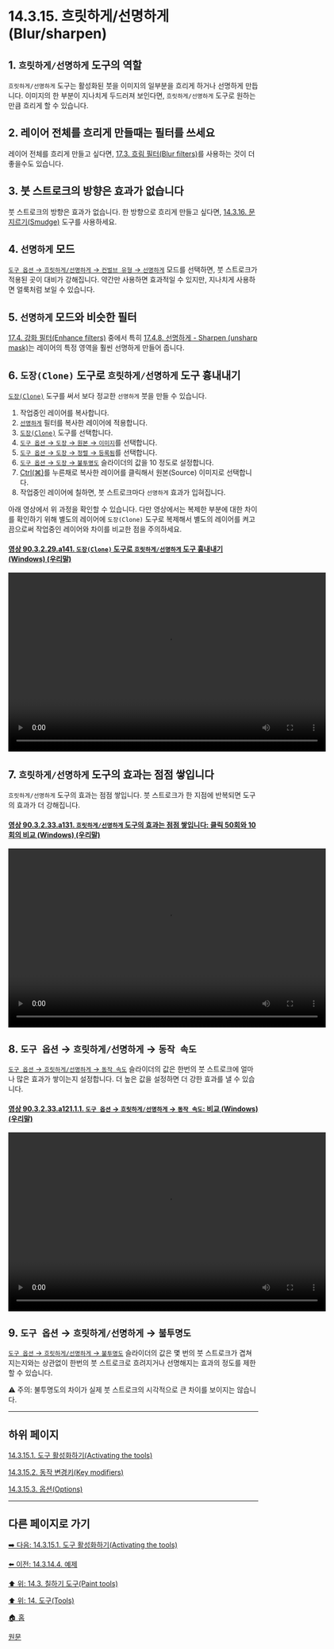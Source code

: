 # 14.3.15. 흐릿하게/선명하게(Blur/sharpen)

## 1. `흐릿하게/선명하게` 도구의 역할
`흐릿하게/선명하게` 도구는 활성화된 붓을 이미지의 일부분을 흐리게 하거나 선명하게 만듭니다. 이미지의 한 부분이 지나치게 두드러져 보인다면, `흐릿하게/선명하게` 도구로 원하는 만큼 흐리게 할 수 있습니다. 

## 2. 레이어 전체를 흐리게 만들때는 필터를 쓰세요
레이어 전체를 흐리게 만들고 싶다면, [17.3. 흐림 필터(Blur filters)](./17-03-00-blur-filters.md)를 사용하는 것이 더 좋을수도 있습니다.

## 3. 붓 스트로크의 방향은 효과가 없습니다
붓 스트로크의 방향은 효과가 없습니다. 한 방향으로 흐리게 만들고 싶다면, [14.3.16. 문지르기(Smudge)](./14-03-16-00-smudge.md) 도구를 사용하세요.

## 4. `선명하게` 모드
[`도구 옵션` → `흐릿하게/선명하게` → `컨벌브 유형` → `선명하게`](./14-03-15-03-options.md#14-03-15-03-s16-02) 모드를 선택하면, 붓 스트로크가 적용된 곳이 대비가 강해집니다. 약간만 사용하면 효과적일 수 있지만, 지나치게 사용하면 얼룩처럼 보일 수 있습니다.

## 5. `선명하게` 모드와 비슷한 필터
[17.4. 강화 필터(Enhance filters)](./17-04-00-enhance-filters.md) 중에서 특히 [17.4.8. 선명하게 - Sharpen (unsharp mask)](./17-04-08-sharpen-unsharp-mask.md)는 레이어의 특정 영역을 훨씬 선명하게 만들어 줍니다.


## 6. `도장(Clone)` 도구로 `흐릿하게/선명하게` 도구 흉내내기
[`도장(Clone)`](./14-03-12-00-clone.md) 도구를 써서 보다 정교한 `선명하게` 붓을 만들 수 있습니다.

1. 작업중인 레이어를 복사합니다.
2. [`선명하게`](./17-04-08-sharpen-unsharp-mask.md) 필터를 복사한 레이어에 적용합니다.
3. [`도장(Clone)`](./14-03-12-00-clone.md) 도구를 선택합니다.
4. [`도구 옵션` → `도장` → `원본` → `이미지`](./14-03-12-03-options.md#14-03-12-03-s16-01)를 선택합니다.
5. [`도구 옵션` → `도장` → `정렬` → `등록됨`](./14-03-12-03-options.md#14-03-12-03-s17-03)를 선택합니다.
6. [`도구 옵션` → `도장` → `불투명도`](./14-03-12-03-options.md#14-03-12-03-s2) 슬라이더의 값을 10 정도로 설정합니다.
7. [Ctrl(⌘)](./14-03-12-02-key_modifiers.md#14-03-12-02-s1)를 누른채로 복사한 레이어를 클릭해서 원본(Source) 이미지로 선택합니다.
8. 작업중인 레이어에 칠하면, 붓 스트로크마다 `선명하게` 효과가 입혀집니다.

아래 영상에서 위 과정을 확인할 수 있습니다. 다만 영상에서는 복제한 부분에 대한 차이를 확인하기 위해 별도의 레이어에 `도장(Clone)` 도구로 복제해서 별도의 레이어를 켜고 끔으로써 작업중인 레이어와 차이를 비교한 점을 주의하세요.

<a id="90-03-02-29-a141"></a>

#### [영상 90.3.2.29.a141. `도장(Clone)` 도구로 `흐릿하게/선명하게` 도구 흉내내기 (Windows) (우리말)](./90-03-02-29-clone.md#90-03-02-29-a141)
<video controls="controls" width="640" height="360" src="https://github.com/wonder13662/gimp/assets/15767104/1b984c2f-375a-49e0-b83f-c790bdeb9bca"></video>

## 7. `흐릿하게/선명하게` 도구의 효과는 점점 쌓입니다
`흐릿하게/선명하게` 도구의 효과는 점점 쌓입니다. 붓 스트로크가 한 지점에 반복되면 도구의 효과가 더 강해집니다.

<a id="90-03-02-33-a131"></a>

#### [영상 90.3.2.33.a131. `흐릿하게/선명하게` 도구의 효과는 점점 쌓입니다: 클릭 50회와 10회의 비교 (Windows) (우리말)](./90-03-02-33-blur_sharpen.md#90-03-02-33-a131)
<video controls="controls" width="640" height="360" src="https://github.com/wonder13662/gimp/assets/15767104/f668e6ee-17cb-4eed-af00-8b0876382653"></video>

## 8. `도구 옵션` → `흐릿하게/선명하게` → `동작 속도`
[`도구 옵션` → `흐릿하게/선명하게` → `동작 속도`](./14-03-15-03-options.md#14-03-15-03-s17) 슬라이더의 값은 한번의 붓 스트로크에 얼마나 많은 효과가 쌓이는지 설정합니다. 더 높은 값을 설정하면 더 강한 효과를 낼 수 있습니다.

<a id="90-03-02-33-a121-01-01"></a>

#### [영상 90.3.2.33.a121.1.1. `도구 옵션` → `흐릿하게/선명하게` → `동작 속도`: 비교 (Windows) (우리말)](./90-03-02-33-blur_sharpen.md#90-03-02-33-a121-01-01)
<video controls="controls" width="640" height="360" src="https://github.com/wonder13662/gimp/assets/15767104/fdf77960-2e80-4fa9-b7e2-1fe73b3e8b24"></video>

## 9. `도구 옵션` → `흐릿하게/선명하게` → `불투명도`
[`도구 옵션` → `흐릿하게/선명하게` → `불투명도`](./14-03-15-03-options.md#14-03-15-03-s2) 슬라이더의 값은 몇 번의 붓 스트로크가 겹쳐지는지와는 상관없이 한번의 붓 스트로크로 흐려지거나 선명해지는 효과의 정도를 제한할 수 있습니다.

⚠️ 주의: 불투명도의 차이가 실제 붓 스트로크의 시각적으로 큰 차이를 보이지는 않습니다.

***

## 하위 페이지

[14.3.15.1. 도구 활성화하기(Activating the tools)](./14-03-15-01-activating_the_tool.md)

[14.3.15.2. 동작 변경키(Key modifiers)](./14-03-15-02-key_modifiers.md)

[14.3.15.3. 옵션(Options)](./14-03-15-03-options.md)

***

## 다른 페이지로 가기

[➡️ 다음: 14.3.15.1. 도구 활성화하기(Activating the tools)](./14-03-15-01-activating_the_tool.md)

[⬅️ 이전: 14.3.14.4. 예제](./14-03-14-04-example.md)

[⬆️ 위: 14.3. 칠하기 도구(Paint tools)](./14-03-00-paint_tools.md)

[⬆️ 위: 14. 도구(Tools)](./14-00-tools.md)

[🏠 홈](./00-home.md)

[원문](https://docs.gimp.org/2.10/ko/gimp-tool-convolve.html)